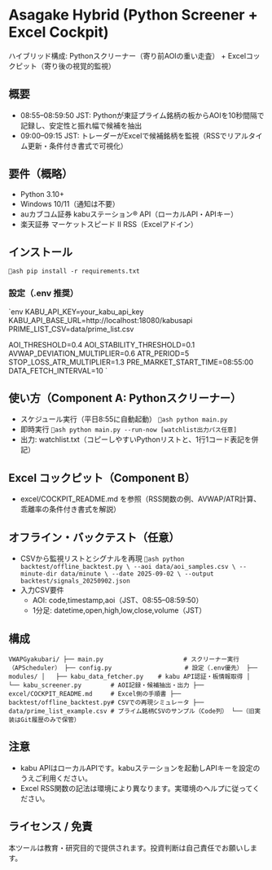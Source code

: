 ﻿# Asagake Hybrid (Python Screener + Excel Cockpit)

ハイブリッド構成: Pythonスクリーナー（寄り前AOIの重い走査） + Excelコックピット（寄り後の視覚的監視）

## 概要
- 08:55–08:59:50 JST: Pythonが東証プライム銘柄の板からAOIを10秒間隔で記録し、安定性と振れ幅で候補を抽出
- 09:00–09:15 JST: トレーダーがExcelで候補銘柄を監視（RSSでリアルタイム更新・条件付き書式で可視化）

## 要件（概略）
- Python 3.10+
- Windows 10/11（通知は不要）
- auカブコム証券 kabuステーション® API（ローカルAPI・APIキー）
- 楽天証券 マーケットスピード II RSS（Excelアドイン）

## インストール
`ash
pip install -r requirements.txt
`

### 設定（.env 推奨）
`env
KABU_API_KEY=your_kabu_api_key
KABU_API_BASE_URL=http://localhost:18080/kabusapi
PRIME_LIST_CSV=data/prime_list.csv

AOI_THRESHOLD=0.4
AOI_STABILITY_THRESHOLD=0.1
AVWAP_DEVIATION_MULTIPLIER=0.6
ATR_PERIOD=5
STOP_LOSS_ATR_MULTIPLIER=1.3
PRE_MARKET_START_TIME=08:55:00
DATA_FETCH_INTERVAL=10
`

## 使い方（Component A: Pythonスクリーナー）
- スケジュール実行（平日8:55に自動起動）
`ash
python main.py
`
- 即時実行
`ash
python main.py --run-now [watchlist出力パス任意]
`
- 出力: watchlist.txt（コピーしやすいPythonリストと、1行1コード表記を併記）

## Excel コックピット（Component B）
- excel/COCKPIT_README.md を参照（RSS関数の例、AVWAP/ATR計算、乖離率の条件付き書式を解説）

## オフライン・バックテスト（任意）
- CSVから監視リストとシグナルを再現
`ash
python backtest/offline_backtest.py \
  --aoi data/aoi_samples.csv \
  --minute-dir data/minute \
  --date 2025-09-02 \
  --output backtest/signals_20250902.json
`
- 入力CSV要件
  - AOI: code,timestamp,aoi（JST、08:55–08:59:50）
  - 1分足: datetime,open,high,low,close,volume（JST）

## 構成
`
VWAPGyakubari/
├── main.py                      # スクリーナー実行（APScheduler）
├── config.py                    # 設定（.env優先）
├── modules/
│   ├── kabu_data_fetcher.py    # kabu API認証・板情報取得
│   └── kabu_screener.py        # AOI記録・候補抽出・出力
├── excel/COCKPIT_README.md     # Excel側の手順書
├── backtest/offline_backtest.py# CSVでの再現シミュレータ
├── data/prime_list_example.csv # プライム銘柄CSVのサンプル（Code列）
└──（旧実装はGit履歴のみで保管）
`

## 注意
- kabu APIはローカルAPIです。kabuステーションを起動しAPIキーを設定のうえご利用ください。
- Excel RSS関数の記法は環境により異なります。実環境のヘルプに従ってください。

## ライセンス / 免責
本ツールは教育・研究目的で提供されます。投資判断は自己責任でお願いします。

